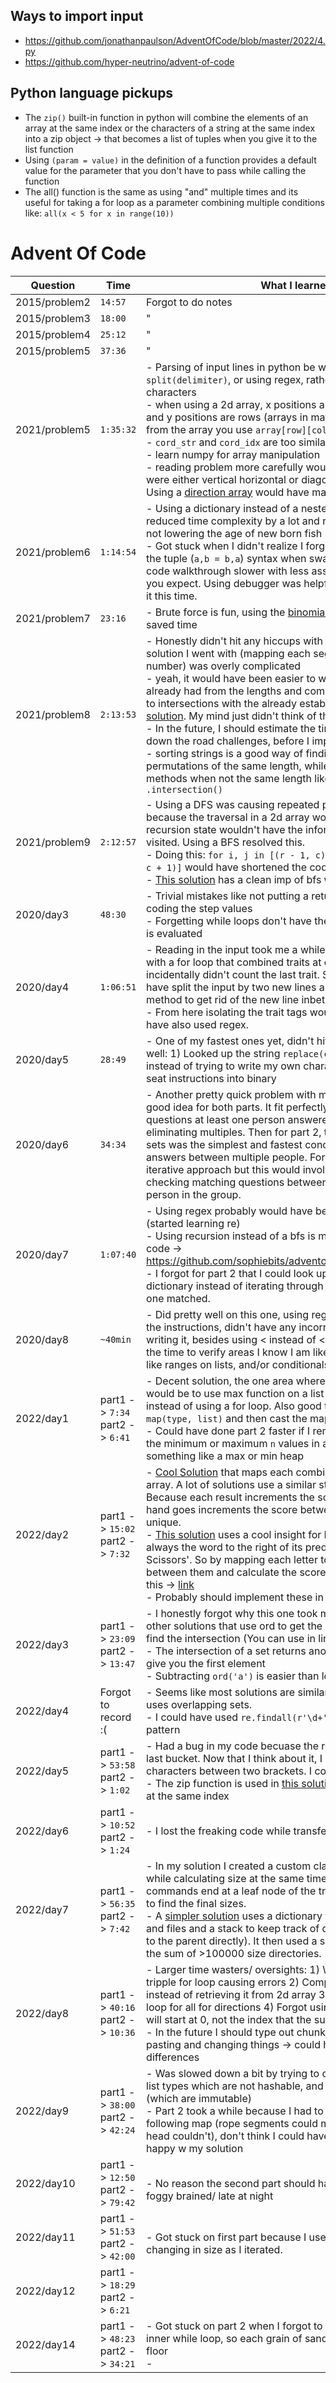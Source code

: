 ## Ways to import input

-   https://github.com/jonathanpaulson/AdventOfCode/blob/master/2022/4.py
-   https://github.com/hyper-neutrino/advent-of-code

## Python language pickups

-   The `zip()` built-in function in python will combine the elements of an array at the same index or the characters of a string at the same index into a zip object -> that becomes a list of tuples when you give it to the list function
-   Using `(param = value)` in the definition of a function provides a default value for the parameter that you don't have to pass while calling the function
-   The all() function is the same as using "and" multiple times and its useful for taking a for loop as a parameter combining multiple conditions like: `all(x < 5 for x in range(10))`

# Advent Of Code

| Question      | Time                              | What I learned/ Notes                                                                                                                                                                                                                                                                                                                                                                                                                                                                                                                                                                                                                                                                                                                                                                                                                                                                                                                                                                                    |
| ------------- | --------------------------------- | -------------------------------------------------------------------------------------------------------------------------------------------------------------------------------------------------------------------------------------------------------------------------------------------------------------------------------------------------------------------------------------------------------------------------------------------------------------------------------------------------------------------------------------------------------------------------------------------------------------------------------------------------------------------------------------------------------------------------------------------------------------------------------------------------------------------------------------------------------------------------------------------------------------------------------------------------------------------------------------------------------- |
| 2015/problem2 | `14:57`                           | Forgot to do notes                                                                                                                                                                                                                                                                                                                                                                                                                                                                                                                                                                                                                                                                                                                                                                                                                                                                                                                                                                                       |
| 2015/problem3 | `18:00`                           | "                                                                                                                                                                                                                                                                                                                                                                                                                                                                                                                                                                                                                                                                                                                                                                                                                                                                                                                                                                                                        |
| 2015/problem4 | `25:12`                           | "                                                                                                                                                                                                                                                                                                                                                                                                                                                                                                                                                                                                                                                                                                                                                                                                                                                                                                                                                                                                        |
| 2015/problem5 | `37:36`                           | "                                                                                                                                                                                                                                                                                                                                                                                                                                                                                                                                                                                                                                                                                                                                                                                                                                                                                                                                                                                                        |
| 2021/problem5 | `1:35:32`                         | - Parsing of input lines in python be written a lot cleaner with `split(delimiter)`, or using regex, rather than a for loop over the strings characters <br> - when using a 2d array, x positions are columns (elements in array) and y positions are rows (arrays in matrix). When retrieving a value from the array you use `array[row][col]` <br> - `cord_str` and `cord_idx` are too similar of variables <br> - learn numpy for array manipulation <br> - reading problem more carefully would have helped recognize all lines were either vertical horizontal or diagonal <br> Using a [direction array](https://github.com/womogenes/AoC-2021-Solutions/blob/7a3fa845af3eb5f56b499121ac2876a899afc4e5/day_05/day_05_p2.py#L25) would have made traversing vent lines simpler                                                                                                                                                                                                                      |
| 2021/problem6 | `1:14:54`                         | - Using a dictionary instead of a nested for loop was helpfyl. It reduced time complexity by a lot and reduced code complexity around not lowering the age of new born fish <br> - Got stuck when I didn't realize I forgot a temp variable. Always use the tuple (`a,b = b,a`) syntax when swapping values. Overall go through code walkthrough slower with less assumptions things will work how you expect. Using debugger was helpful even though I was stuck with it this time.                                                                                                                                                                                                                                                                                                                                                                                                                                                                                                                     |
| 2021/problem7 | `23:16`                           | - Brute force is fun, using the [binomial coefficient](https://math.stackexchange.com/a/593320) was useful and saved time                                                                                                                                                                                                                                                                                                                                                                                                                                                                                                                                                                                                                                                                                                                                                                                                                                                                                |
| 2021/problem8 | `2:13:53`                         | - Honestly didn't hit any hiccups with this one, Im just guessing the solution I went with (mapping each segment wire to its individual number) was overly complicated <br> - yeah, it would have been easier to work from the four numbers I already had from the lengths and compare the remaining wire combos to intersections with the already established numbers like in [this solution](https://github.com/ebouteillon/advent-of-code-2021/blob/dd433af29a6a377f2890d041f0d004e56704e3c0/day-08/part2.py#L38). My mind just didn't think of that idek <br> - In the future, I should estimate the time to complete, and possible down the road challenges, before I implement something <br> - sorting strings is a good way of finding equality of string permutations of the same length, while comparing sets have useful methods when not the same length like `.issubset()` and `.intersection()`                                                                                            |
| 2021/problem9 | `2:12:57`                         | - Using a DFS was causing repeated points to be counted in a basin because the traversal in a 2d array would wrap around and a previous recursion state wouldn't have the information that that point was in visited. Using a BFS resolved this. <br> - Doing this: `for i, j in [(r - 1, c), (r + 1, c), (r, c - 1), (r, c + 1)]` would have shortened the code a lot <br> - [This solution](https://github.com/hyper-neutrino/advent-of-code/blob/main/2021/day9p2.py) has a clean imp of bfs with a deque.                                                                                                                                                                                                                                                                                                                                                                                                                                                                                            |
| 2020/day3     | `48:30`                           | - Trivial mistakes like not putting a return type in the function, and hard coding the step values <br> - Forgetting while loops don't have the updated variable when the loop is evaluated                                                                                                                                                                                                                                                                                                                                                                                                                                                                                                                                                                                                                                                                                                                                                                                                              |
| 2020/day4     | `1:06:51`                         | - Reading in the input took me a while. I was chunking together traits with a for loop that combined traits at every new line, and this incidentally didn't count the last trait. Similar to [this solution](https://github.com/sophiebits/adventofcode/blob/main/2020/day04.py), I could have split the input by two new lines and then used the `rstrip()` method to get rid of the new line inbetween traits for one person. <br> - From here isolating the trait tags would have been easier, plus I could have also used regex.                                                                                                                                                                                                                                                                                                                                                                                                                                                                     |
| 2020/day5     | `28:49`                           | - One of my fastest ones yet, didn't hit any real hiccups. Things I did well: 1) Looked up the string `replace(char, replacment)` method instead of trying to write my own character replacement. 2) Turned seat instructions into binary                                                                                                                                                                                                                                                                                                                                                                                                                                                                                                                                                                                                                                                                                                                                                                |
| 2020/day6     | `34:34`                           | - Another pretty quick problem with minimal hiccups. Using sets was a good idea for both parts. It fit perfectly into the use case of finding questions at least one person answered yes to, which is basically eliminating multiples. Then for part 2, the intersection between multiple sets was the simplest and fastest conceptualization of finding shared answers between multiple people. For a second I was considering an iterative approach but this would involve a triple for loop per group, checking matching questions between the first person and every other person in the group.                                                                                                                                                                                                                                                                                                                                                                                                      |
| 2020/day7     | `1:07:40`                         | - Using regex probably would have been easier than using split (started learning re) <br> - Using recursion instead of a bfs is more intuitive and results in less code -> https://github.com/sophiebits/adventofcode/blob/main/2020/day07.py <br> - I forgot for part 2 that I could look up the outer bag using the dictionary instead of iterating through every rule and checking which one matched.                                                                                                                                                                                                                                                                                                                                                                                                                                                                                                                                                                                                 |
| 2020/day8     | `~40min`                          | - Did pretty well on this one, using regex was really useful for parsing the instructions, didn't have any incorrect code the first time after writing it, besides using < instead of <=. To address this, I should take the time to verify areas I know I am likely to make a small mistake on like ranges on lists, and/or conditionals, etc.                                                                                                                                                                                                                                                                                                                                                                                                                                                                                                                                                                                                                                                          |
| 2022/day1     | part1 -> `7:34` part2 -> `6:41`   | - Decent solution, the one area where I could have improved for part 1 would be to use max function on a list of summed calorie values instead of using a for loop. Also good to know the functionality `map(type, list)` and then cast the map object to a list. <br> - Could have done part 2 faster if I remembered the easiet way to get the minimum or maximum `n` values in a list is to sort it, without using something like a max or min heap                                                                                                                                                                                                                                                                                                                                                                                                                                                                                                                                                   |
| 2022/day2     | part1 -> `15:02` part2 -> `7:32`  | - [Cool Solution](https://www.reddit.com/r/adventofcode/comments/zac2v2/comment/iylda9n/?context=3) that maps each combination of scores to an index in an array. A lot of solutions use a similar strategy (some with a [dictionary](https://www.reddit.com/r/adventofcode/comments/zac2v2/comment/iyl8huv/?context=3)). Because each result increments the score a multiple of three, and your hand goes increments the score between those multiples, each hand is unique. <br> - [This solution](https://github.com/hyper-neutrino/advent-of-code/blob/main/2022/day02p1.py) uses a cool insight for RPS that the winning play is always the word to the right of its predecessor in 'Rock, Paper, Scissors'. So by mapping each letter to 0,1,2 you can find the diffence between them and calculate the score based on that. Another one like this -> [link](https://github.com/greb/aoc2022/blob/master/days/day2.py) <br> - Probably should implement these in the future for full understanding |
| 2022/day3     | part1 -> `23:09` part2 -> `13:47` | - I honestly forgot why this one took me so long but it goes along with other solutions that use ord to get the bag priority and using sets to find the intersection (You can use in line `&` instead of `set.intersection`) <br> - The intersection of a set returns another set and assigning it to `a,` will give you the first element <br> - Subtracting `ord('a')` is easier than looking up the ascii value                                                                                                                                                                                                                                                                                                                                                                                                                                                                                                                                                                                       |
| 2022/day4     | Forgot to record :(               | - Seems like most solutions are similar to mine in concept, [this one](https://www.reddit.com/r/adventofcode/comments/zc0zta/comment/iyug6hl/?utm_source=share&utm_medium=web2x&context=3) uses overlapping sets. <br> - I could have used `re.findall(r'\d+')` instead of creating the entire pattern                                                                                                                                                                                                                                                                                                                                                                                                                                                                                                                                                                                                                                                                                                   |
| 2022/day5     | part1 -> `53:58` part2 -> `1:02`  | - Had a bug in my code becuase the regex `'(.{3})\s'` did not read the last bucket. Now that I think about it, I could have just found all characters between two brackets. I could have also used `line[1::4]` <br> - The zip function is used in [this solution](https://github.com/hyper-neutrino/advent-of-code/blob/main/2022/day05p1.py) to combine all the containers at the same index                                                                                                                                                                                                                                                                                                                                                                                                                                                                                                                                                                                                           |
| 2022/day6     | part1 -> `10:52` part2 -> `1:24`  | - I lost the freaking code while transfering it over WTFH                                                                                                                                                                                                                                                                                                                                                                                                                                                                                                                                                                                                                                                                                                                                                                                                                                                                                                                                                |
| 2022/day7     | part1 -> `56:35` part2 -> `7:42`  | - In my solution I created a custom class and traversed the file tree while calculating size at the same time. I didn't anticipate that the commands end at a leaf node of the tree so you have to go up the tree to find the final sizes. <br> - A [simpler solution](https://github.com/hyper-neutrino/advent-of-code/blob/main/2022/day07p1.py) uses a dictionary to with directorys linked to subs and files and a stack to keep track of directory level (I used a refrence to the parent directly). It then used a short recursive script to calculate the sum of >100000 size directories.                                                                                                                                                                                                                                                                                                                                                                                                        |
| 2022/day8     | part1 -> `40:16` part2 -> `10:36` | - Larger time wasters/ oversights: 1) Was redefining a variable in a tripple for loop causing errors 2) Comparing an index to the tree height instead of retrieving it from 2d array 3) Used zero as the end of the loop for all for directions 4) Forgot using an index on a subset of a list will start at 0, not the index that the subset starts <br> - In the future I should type out chunks of code instead of copy and pasting and changing things -> could help with rectifying forgotton differences                                                                                                                                                                                                                                                                                                                                                                                                                                                                                           |
| 2022/day9     | part1 -> `38:00` part2 -> `42:24` | - Was slowed down a bit by trying to create a set and a dictionary with list types which are not hashable, and trying to change tuple values (which are immutable) <br> - Part 2 took a while because I had to debug an issue with my rope following map (rope segments could move diagonally even when the head couldn't), don't think I could have seen that coming and overall happy w my solution                                                                                                                                                                                                                                                                                                                                                                                                                                                                                                                                                                                                    |
| 2022/day10    | part1 -> `12:50` part2 -> `79:42` | <br> - No reason the second part should have taken so long, just really foggy brained/ late at night                                                                                                                                                                                                                                                                                                                                                                                                                                                                                                                                                                                                                                                                                                                                                                                                                                                                                                     |
| 2022/day11    | part1 -> `51:53` part2 -> `42:00` | <br> - Got stuck on first part because I used a for loop over a list that was changing in size as I iterated.                                                                                                                                                                                                                                                                                                                                                                                                                                                                                                                                                                                                                                                                                                                                                                                                                                                                                            |
| 2022/day12    | part1 -> `18:29` part2 -> `6:21`  |                                                                                                                                                                                                                                                                                                                                                                                                                                                                                                                                                                                                                                                                                                                                                                                                                                                                                                                                                                                                          |
| 2022/day14    | part1 -> `48:23` part2 -> `34:21` | - Got stuck on part 2 when I forgot to change the conditional for the inner while loop, so each grain of sand was failing to reach the bottom floor <br> -                                                                                                                                                                                                                                                                                                                                                                                                                                                                                                                                                                                                                                                                                                                                                                                                                                               |
